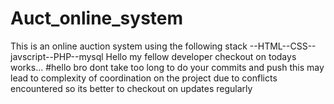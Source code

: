 # Auct_online_system
This is an online auction system using the following stack --HTML--CSS--javscript--PHP--mysql
Hello my fellow developer checkout on todays works...
#hello bro dont take too long to do your commits and push this may lead to complexity of coordination on the project due to conflicts encountered so its better to checkout on updates regularly
